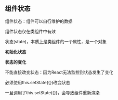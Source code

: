 ## 组件状态

组件状态：组件可以自行维护的数据

组件状态仅在类组件中有效

状态(state)，本质上是类组件的一个属性，是一个对象

**初始化状态**

**状态的变化**

不能直接改变状态：因为React无法监控到状态发生了变化

必须使用this.setState({})改变状态

一旦调用了this.setState({})，会导致组件重新渲染